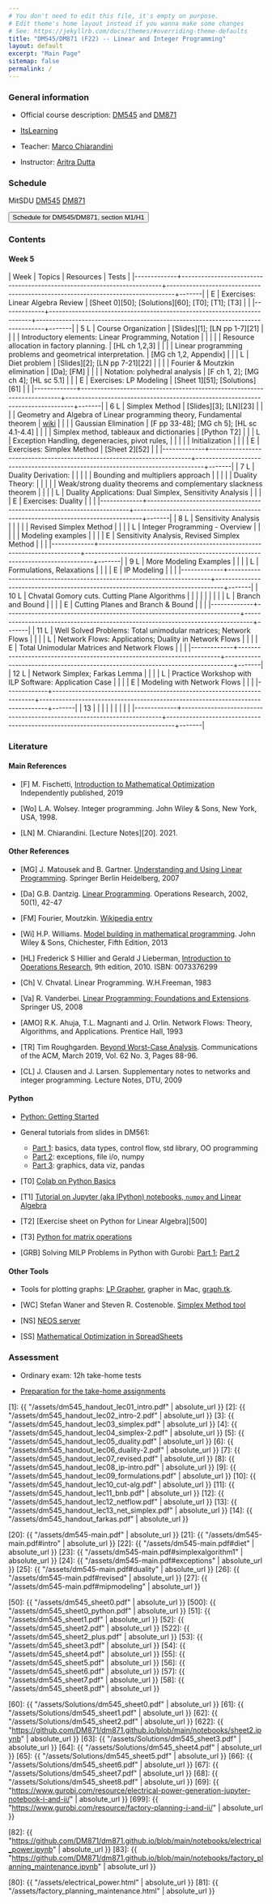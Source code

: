 ```yaml
---
# You don't need to edit this file, it's empty on purpose.
# Edit theme's home layout instead if you wanna make some changes
# See: https://jekyllrb.com/docs/themes/#overriding-theme-defaults
title: "DM545/DM871 (F22) -- Linear and Integer Programming"
layout: default
excerpt: "Main Page"
sitemap: false
permalink: /
---
```




### General information


- Official course description: [DM545](https://odin.sdu.dk/sitecore/index.php?a=searchfagbesk&internkode=dm545&lang=en) and [DM871](https://odin.sdu.dk/sitecore/index.php?a=searchfagbesk&internkode=dm871&lang=en)

- [ItsLearning](https://sdu.itslearning.com/main.aspx?CourseID=17727)

- Teacher: [Marco Chiarandini](https://imada.sdu.dk/~marco)

- Instructor: [Aritra Dutta](http://www.aritradutta.com/)


### Schedule


<p>
MitSDU
<a href="https://mitsdu.sdu.dk/skema/activity/N330047101/f22">DM545</a>
<a href="https://mitsdu.sdu.dk/skema/activity/N340030101/f22">DM871</a>
</p>

<button onclick="myFunction('h2')" class="w3-btn w3-cell
w3-left-align">Schedule for DM545/DM871, section M1/H1 <i class="fa fa-caret-down"></i></button>
<div id="h2" class="w3-container w3-hide">

<div class="w3-responsive">

<div w3-include-html="./assets/dm545_m1.html"></div>
<script>
w3.includeHTML();
</script>
</div>
</div>





### Contents


#### Week 5

| Week        | Topics                                                                 | Resources                                                                      | Tests |
|-------------+------------------------------------------------------------------------+--------------------------------------------------------------------------------+-------|
| E           | Exercises: Linear Algebra Review                                       | [Sheet 0][50]; [Solutions][60]; [T0]; [T1]; [T3]                               |       |
|-------------+------------------------------------------------------------------------+--------------------------------------------------------------------------------+-------|
| 5 L         | Course Organization                                                    | [Slides][1]; [LN pp 1-7][21]                                                   |       |
|             | Introductory elements: Linear Programming, Notation                    |                                                                                |       |
|             | Resource allocation in factory planning.                               | [HL ch 1,2,3]                                                                  |       |
|             | Linear programming problems and geometrical interpretation.            | [MG ch 1,2, Appendix]                                                          |       |
| L           | Diet problem                                                           | [Slides][2]; [LN pp 7-21][22]                                                  |       |
|             | Fourier & Moutzkin elimination                                         | [Da]; [FM]                                                                     |       |
|             | Notation: polyhedral analysis                                          | [F ch 1, 2]; [MG ch 4]; [HL sc 5.1]                                            |       |
| E           | Exercises: LP Modeling                                                 | [Sheet 1][51]; [Solutions][61]                                                 |       |
|-------------+------------------------------------------------------------------------+--------------------------------------------------------------------------------+-------|
| 6        L  | Simplex Method                                                         | [Slides][3]; [LN][23]                                                          |       |
|             | Geometry and Algebra of Linear programming theory, Fundamental theorem | [wiki](http://en.wikipedia.org/wiki/Fundamental_theorem_of_linear_programming) |       |
|             | Gaussian Elimination                                                   | [F pp 33-48]; [MG ch 5]; [HL sc 4.1-4.4]                                       |       |
|             | Simplex method, tableaux and dictionaries                              | [Python T2]                                                                    |       |
| L           | Exception Handling, degeneracies, pivot rules,                         |                                                                                |       |
|             | Initialization                                                         |                                                                                |       |
| E           | Exercises: Simplex Method                                              | [Sheet 2][52]                                                                  |       |
|-------------+------------------------------------------------------------------------+--------------------------------------------------------------------------------+-------|
| 7    L      | Duality Derivation:                                                    |                                                                                |       |
|             | Bounding and multipliers approach                                      |                                                                                |       |
|             | Duality Theory:                                                        |                                                                                |       |
|             | Weak/strong duality theorems and complementary slackness theorem       |                                                                                |       |
| L           | Duality Applications: Dual Simplex, Sensitivity Analysis               |                                                                                |       |
| E           | Exercises: Duality                                                     |                                                                                |       |
|-------------+------------------------------------------------------------------------+--------------------------------------------------------------------------------+-------|
| 8      L    | Sensitivity Analysis                                                   |                                                                                |       |
|             | Revised Simplex Method                                                 |                                                                                |       |
| L           | Integer Programming - Overview                                         |                                                                                |       |
|             | Modeling examples                                                      |                                                                                |       |
| E           | Sensitivity Analysis, Revised Simplex Method                           |                                                                                |       |
|-------------+------------------------------------------------------------------------+--------------------------------------------------------------------------------+-------|
| 9        L  | More Modeling Examples                                                 |                                                                                |       |
| L           | Formulations, Relaxations                                              |                                                                                |       |
| E           | IP Modeling                                                            |                                                                                |       |
|-------------+------------------------------------------------------------------------+--------------------------------------------------------------------------------+-------|
| 10        L | Chvatal Gomory cuts. Cutting Plane Algorithms                          |                                                                                |       |
|             |                                                                        |                                                                                |       |
| L           | Branch and Bound                                                       |                                                                                |       |
| E           | Cutting Planes and Branch & Bound                                      |                                                                                |       |
|-------------+------------------------------------------------------------------------+--------------------------------------------------------------------------------+-------|
| 11        L | Well Solved Problems: Total unimodular matrices; Network Flows         |                                                                                |       |
| L           | Network Flows: Applications; Duality in Network Flows                  |                                                                                |       |
| E           | Total Unimodular Matrices and Network Flows                            |                                                                                |       |
|-------------+------------------------------------------------------------------------+--------------------------------------------------------------------------------+-------|
| 12        L | Network Simplex; Farkas Lemma                                          |                                                                                |       |
| L           | Practice Workshop with ILP Software: Application Case                  |                                                                                |       |
| E           | Modeling with Network Flows                                            |                                                                                |       |
|-------------+------------------------------------------------------------------------+--------------------------------------------------------------------------------+-------|
| 13          |                                                                        |                                                                                |       |
|             |                                                                        |                                                                                |       |
|-------------+------------------------------------------------------------------------+--------------------------------------------------------------------------------+-------|


<!---
,[./Training/dm545_sheet0.pdf][Sheet0 with python]]; intro to Python: [[./Slides/dm545_python1.pdf][1] [[./Slides/dm545_python2.pdf][2] |            |
LP Software                                                            | [SS]; Section Python below                                                                         |            |
(Farkas Lemma)                                                         |                                                                                                    |            |
-->


### Literature

#### Main References


- [F] M. Fischetti, [Introduction to Mathematical Optimization](https://www.amazon.com/Introduction-Mathematical-Optimization-Matteo-Fischetti/dp/1692792024)
  Independently published, 2019

- [Wo]  L.A. Wolsey. Integer programming. John Wiley & Sons, New York, USA, 1998.

- [LN] M. Chiarandini. [Lecture Notes][20]. 2021.


#### Other References

- [MG] J. Matousek and B. Gartner. [Understanding and Using Linear Programming](http://dx.doi.org/10.1007/978-3-540-30717-4). Springer Berlin Heidelberg, 2007

- [Da] G.B. Dantzig.  [Linear Programming](http://dx.doi.org/10.1287/opre.50.1.42.17798). Operations Research, 2002, 50(1), 42-47

- [FM] Fourier, Moutzkin. [Wikipedia entry](http://en.wikipedia.org/wiki/Fourier%E2%80%93Motzkin_elimination)

- [Wi] H.P. Williams. [Model building in mathematical programming](http://site.ebrary.com.proxy1-bib.sdu.dk:2048/lib/sdub/detail.action?docID=10657847). John Wiley & Sons, Chichester, Fifth Edition, 2013

- [HL] Frederick S Hillier and Gerald J Lieberman, [Introduction to Operations Research](http://highered.mcgraw-hill.com/sites/0073376299/information_center_view0/), 9th edition, 2010. ISBN: 0073376299

- [Ch] V. Chvatal. Linear Programming. W.H.Freeman, 1983

- [Va] R. Vanderbei. [Linear Programming: Foundations and Extensions](http://dx.doi.org/10.1007/978-0-387-74388-2). Springer US, 2008

- [AMO] R.K. Ahuja, T.L. Magnanti and J. Orlin. Network Flows: Theory, Algorithms, and Applications. Prentice Hall, 1993

- [TR] Tim Roughgarden. [Beyond Worst-Case Analysis](https://cacm.acm.org/magazines/2019/3/234931-beyond-worst-case-analysis/fulltext). Communications of
  the ACM, March 2019, Vol. 62 No. 3, Pages 88-96.

- [CL] J. Clausen and J. Larsen. Supplementary notes to networks and integer programming. Lecture Notes, DTU, 2009 



<!-- 

- [PRKM] João Pedro Pedroso, Abdur Rais, Mikio Kubo and Masakazu
  Muramatsu. [[https://scipbook.readthedocs.io][/Mathematical Optimization: Solving Problems using SCIP and Python/]].

- [An] E. Andersen. [[./Files/infeas.pdf][/How to use Farkas's Lemma to say something
  important about linear infeasible problems/]]. MOSEK Technical Repot
  TR-2011-1. 2011.

- [KN] Ed Klotz Alexandra M. Newman [[http://www.google.dk/url?sa=t&rct=j&q=&esrc=s&source=web&cd=1&cad=rja&uact=8&ved=0CCYQFjAA&url=http%3A%2F%2Finside.mines.edu%2F~anewman%2FMIP_practice120212.pdf&ei=H8VpVYatKoHRsgGhrICQAQ&usg=A
FQjCNGDviG6Bma4qepI-0s-GvdaIVc-6Q&sig2=5jT4rnDJkdBU2G1FJowLkQ][Practical Guidelines for Solving Difficult Mixed Integer Linear Programs]]. 2012

--> 




#### Python

- [Python: Getting Started](./notes/python_setup.html)

- General tutorials from slides in DM561: 
  - [Part 1](https://dm561.github.io/assets/dm561-lec1.pdf): basics, data types, control flow, std library, OO programming
  - [Part 2](https://dm561.github.io/assets/dm561-lec2.pdf): exceptions, file i/o, numpy
  - [Part 3](https://dm561.github.io/assets/dm561-lec3.pdf): graphics, data viz, pandas


<!--- - [Youtube series](https://www.youtube.com/playlist?list=PL-osiE80TeTt2d9bfVyTiXJA-UTHn6WwU) -->

- [T0] [Colab on Python Basics](https://colab.research.google.com/github/DM561/dm561.github.io/blob/master/assets/Python_in_a_Nutshell.ipynb)

- [T1] [Tutorial on Jupyter (aka IPython) notebooks, `numpy` and Linear Algebra](https://github.com/DM871/dm871.github.io/blob/main/notebooks/Tutorial.ipynb)

- [T2] [Exercise sheet on Python for Linear Algebra][500]

- [T3] [Python for matrix operations](https://github.com/DM871/dm871.github.io/blob/main/notebooks/Tutorial4Exam.ipynb)

- [GRB] Solving MILP Problems in Python with Gurobi: [Part 1](./assets/lab_gurobi_1.html); [Part 2](./assets/lab_gurobi_2.html)


#### Other Tools


- Tools for plotting graphs: [LP Grapher](https://www.zweigmedia.com/utilities/lpg/index.html?lang=en),
    grapher in Mac, [graph.tk](http://graph.tk).

- [WC] Stefan Waner and Steven R. Costenoble. [Simplex Method tool](https://www.zweigmedia.com/simplex/simplex.php?lang=en)

- [NS] [NEOS server](https://neos-server.org/neos/)

- [SS] [Mathematical Optimization in SpreadSheets](./notes/spreadsheets.html)




<!---
- Optimization at DSB-S: ["Sæt dog et andet tog ind - hvor svært kan det være?"](https://www.youtube.com/watch?v=L2gR0_gmL94) by Jens Clausen, former Professor at DTU Management
-->


### Assessment


- Ordinary exam: 12h take-home tests

<!--
  - Test 1: week 8, February 23, from 8:00 to 7:59
  - Test 2: week 10, March 9, from 8:00 to 7:59
  - Test 3: week 13, March 30, from 8:00 to 7:59

- Reexam: two days take-home exam in August

-->

- [Preparation for the take-home assignments](./notes/editing.html)







<!--- Slides -->
[1]: {{ "/assets/dm545_handout_lec01_intro.pdf" | absolute_url }}
[2]: {{ "/assets/dm545_handout_lec02_intro-2.pdf" | absolute_url }}
[3]: {{ "/assets/dm545_handout_lec03_simplex.pdf" | absolute_url }}
[4]: {{ "/assets/dm545_handout_lec04_simplex-2.pdf" | absolute_url }}
[5]: {{ "/assets/dm545_handout_lec05_duality.pdf" | absolute_url }}
[6]: {{ "/assets/dm545_handout_lec06_duality-2.pdf" | absolute_url }}
[7]: {{ "/assets/dm545_handout_lec07_revised.pdf" | absolute_url }}
[8]: {{ "/assets/dm545_handout_lec08_ip-intro.pdf" | absolute_url }}
[9]: {{ "/assets/dm545_handout_lec09_formulations.pdf" | absolute_url }}
[10]: {{ "/assets/dm545_handout_lec10_cut-alg.pdf" | absolute_url }}
[11]: {{ "/assets/dm545_handout_lec11_bnb.pdf" | absolute_url }}
[12]: {{ "/assets/dm545_handout_lec12_netflow.pdf" | absolute_url }}
[13]: {{ "/assets/dm545_handout_lec13_net_simplex.pdf" | absolute_url }}
[14]: {{ "/assets/dm545_handout_farkas.pdf" | absolute_url }}


<!--- Lecture Notes -->
[20]: {{ "/assets/dm545-main.pdf" | absolute_url }}
[21]: {{ "/assets/dm545-main.pdf#intro" | absolute_url }}
[22]: {{ "/assets/dm545-main.pdf#diet" | absolute_url }}
[23]: {{ "/assets/dm545-main.pdf#simplexalgorithm1" | absolute_url }}
[24]: {{ "/assets/dm545-main.pdf#exceptions" | absolute_url }}
[25]: {{ "/assets/dm545-main.pdf#duality" | absolute_url }}
[26]: {{ "/assets/dm545-main.pdf#revised" | absolute_url }}
[27]: {{ "/assets/dm545-main.pdf#mipmodeling" | absolute_url }}

<!--- Sheets -->
[50]: {{ "/assets/dm545_sheet0.pdf" | absolute_url }}
[500]: {{ "/assets/dm545_sheet0_python.pdf" | absolute_url }}
[51]: {{ "/assets/dm545_sheet1.pdf" | absolute_url }}
[52]: {{ "/assets/dm545_sheet2.pdf" | absolute_url }}
[522]: {{ "/assets/dm545_sheet2_plus.pdf" | absolute_url }}
[53]: {{ "/assets/dm545_sheet3.pdf" | absolute_url }}
[54]: {{ "/assets/dm545_sheet4.pdf" | absolute_url }}
[55]: {{ "/assets/dm545_sheet5.pdf" | absolute_url }}
[56]: {{ "/assets/dm545_sheet6.pdf" | absolute_url }}
[57]: {{ "/assets/dm545_sheet7.pdf" | absolute_url }}
[58]: {{ "/assets/dm545_sheet8.pdf" | absolute_url }}

<!--- Solutions -->
[60]: {{ "/assets/Solutions/dm545_sheet0.pdf" | absolute_url }}
[61]: {{ "/assets/Solutions/dm545_sheet1.pdf" | absolute_url }}
[62]: {{ "/assets/Solutions/dm545_sheet2.pdf" | absolute_url }}
[622]: {{ "https://github.com/DM871/dm871.github.io/blob/main/notebooks/sheet2.ipynb" | absolute_url }}
[63]: {{ "/assets/Solutions/dm545_sheet3.pdf" | absolute_url }}
[64]: {{ "/assets/Solutions/dm545_sheet4.pdf" | absolute_url }}
[65]: {{ "/assets/Solutions/dm545_sheet5.pdf" | absolute_url }}
[66]: {{ "/assets/Solutions/dm545_sheet6.pdf" | absolute_url }}
[67]: {{ "/assets/Solutions/dm545_sheet7.pdf" | absolute_url }}
[68]: {{ "/assets/Solutions/dm545_sheet8.pdf" | absolute_url }}
[69]: {{ "https://www.gurobi.com/resource/electrical-power-generation-jupyter-notebook-i-and-ii/" | absolute_url }}
[699]: {{ "https://www.gurobi.com/resource/factory-planning-i-and-ii/" | absolute_url }}


[82]: {{ "https://github.com/DM871/dm871.github.io/blob/main/notebooks/electrical_power.ipynb" | absolute_url }}
[83]: {{ "https://github.com/DM871/dm871.github.io/blob/main/notebooks/factory_planning_maintenance.ipynb" | absolute_url }}

[80]: {{ "/assets/electrical_power.html" | absolute_url }}
[81]: {{ "/assets/factory_planning_maintenance.html" | absolute_url }}
    




<!---




| 6        L | Simplex Method                                                       |                                                                                                                                                                                   |        |
|            | Simplex method, tableaux and dictionaries                            |                                                                                                                                                                                   |        |
| L          | Exception Handling and Initialization                                |                                                                                                                                                                                   |        |
|            | Exception handling and degeneracies in simplex method. Pivot rules   |                                                                                                                                                                                   |        |
| E          | LP Modeling                                                          | [[./Training/dm545_sheet1.pdf][Sheet1]]                                                        [[./Training/Solutions/dm545_sheet1.pdf][Sheet1]]                                                                                                              |        |
|------------+----------------------------------------------------------------------+-----------------------------------------------------------------------------------------------------------------------------------------------------------------------------------+--------|
| 7          | Duality Derivation:                                                  |                                                                                                                                                                                   |        |
|            | Bounding and multipliers approach                                    |                                                                                                                                                                                   |        |
|            | Duality Theory:                                                      |                                                                                                                                                                                   |        |
|            | Weak/strong duality theorems and complementary slackness theorem     |                                                                                                                                                                                   |        |
| E          | Simplex Method                                                       | [[./Training/dm545_sheet2.pdf][Sheet2]]                                                           [[./Resources/Ipython/sheet2.html][Sheet2 (Johannes)]   [[./Training/Solutions/dm545_sheet2.pdf][Sheet2 (Marco)] |        |
|------------+----------------------------------------------------------------------+-----------------------------------------------------------------------------------------------------------------------------------------------------------------------------------+--------|
| 8          | More on Duality                                                      | [ [[./Notes/dm545-main.pdf#geometricdual][Notes]                                                                                                                                  |        |
|            | Duality by Lagrangian relaxation                                     |                                                                                                                                                                                   |        |
|            | Dual Simplex, Sensitivity Analysis                                   |                                                                                                                                                                                   |        |
|            | Revised Simplex Method                                               | [ [[./Notes/dm545-main.pdf#revised][Notes]                                                                                                                                        |        |
|            |                                                                      |                                                                                                                                                                                   |        |
|            |                                                                      |                                                                                                                                                                                   | Test 1 |
| E          | Duality                                                              | [[./Training/dm545_sheet3.pdf][Sheet3]]                                                            [[./Resources/Ipython/sheet3_2019.html][Sheet3 (Johannes)]];  [[./Training/Solutions/dm545_sheet3.pdf][Sheet3 (Marco)                                     |        |
|------------+----------------------------------------------------------------------+-----------------------------------------------------------------------------------------------------------------------------------------------------------------------------------+--------|
| 9          | Integer Programming - Overview                                       |                                                                                                                                                                                   |        |
|            | Modeling Examples, Formulations, Relaxations                         | *[Wo ch 2]*                                                                                                                                                                       |        |
| E          | Dual Simplex and Revised Simplex                                     | [[./Training/dm545_sheet4.pdf][Sheet4]]                                                           [[./Resources/Ipython/sheet4_2019.html][Sheet4 (Johannes)]];  [[./Training/Solutions/dm545_sheet4.pdf][Sheet4 (Marco)                                      |        |
|------------+----------------------------------------------------------------------+-----------------------------------------------------------------------------------------------------------------------------------------------------------------------------------+--------|
| 10         | Relaxations, Cutting Planes                                          | *[Wo ch 7]*                                                                                                                                                                       |        |
|            | Valid Inequalities. Chvatal Gomory cuts.                             |                                                                                                                                                                                   |        |
|            | Cutting plane algorithm. Gomory's fractional cutting plane algorithm | *[Wo ch 8.1-8.6]*                                                                                                                                                                 | Test 2 |
| E          | IP Modeling                                                          | [[./Training/dm545_sheet5.pdf][Sheet5]]                                                           [[./Resources/Ipython/sheet5_2019.html][Sheet5 (Johannes)]];  [[./Training/Solutions/dm545_sheet5.pdf][Sheet5 (Marco)                                      |        |
|------------+----------------------------------------------------------------------+-----------------------------------------------------------------------------------------------------------------------------------------------------------------------------------+--------|
| 11         | Branch and Bound                                                     |     **                                                                                                                                                  |        |
|            | Well Solved Problems                                                 |                                                                                                                                                                                   |        |
|            | Convex hull description, Total unimodular matrices                   |                                                                                                                                                                                   |        |
|            | Network Flows                                                        | *[CL ch 4,6,7]*                                                                                                                                                                   |        |
| E          | Cutting Planes and B&B                                               | [[./Training/dm545_gomory.pdf][Gomory cuts]]; [[./Training/dm545_bb.pdf][Branch and Bound]]                                     [[./Training/Solutions/dm545_gomory.pdf][gomory (Marco)]]; [[./Training/Solutions/dm545_bb.pdf][bb (Marco)]];  [[./Resources/Ipython/nikolai.html][Nikolai]]                                                                            |        |
|------------+----------------------------------------------------------------------+-----------------------------------------------------------------------------------------------------------------------------------------------------------------------------------+--------|
| 12         | Network Flows: Application Examples                                  | [ [[./Notes/dm545-main.pdf][Notes]] ]  *[AOM sec 1.2]*                                                                                                                                                        |        |
|            | ILP Software                                                         | [[./Slides/dm545-spreadsheet-handout.pdf][MinCosEx]]; [[https://www.imada.sdu.dk/~marco/Teaching/AY2017-2018/DM559/Files/mincost.xlsx][mincost.xlsx]];  [[https://imada.sdu.dk/~marco/Blog/optimization/spreadsheets/2017/10/25/spreadsheets.html][MILP in SpreadSheets]];  [[./Training/dm545_lab_scip.pdf][Lab]]                                                                                                                               |        |
| E          | Network Flows                                                        | [[./Training/dm545_sheet6.pdf][NetFlows]]                                                          [[./Training/Solutions/dm545_sheet6.pdf][NetFlows]]                                                                                                        |        |
|------------+----------------------------------------------------------------------+-----------------------------------------------------------------------------------------------------------------------------------------------------------------------------------+--------|
|            |                                                                      |                                                                                                                                                                                   | Test 3 |
|------------+----------------------------------------------------------------------+-----------------------------------------------------------------------------------------------------------------------------------------------------------------------------------+--------|



-->
